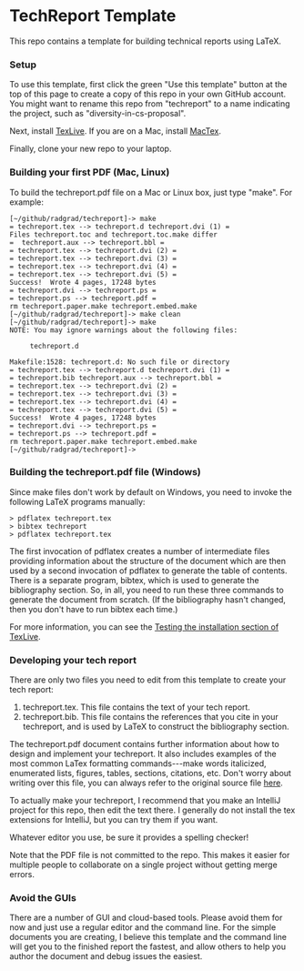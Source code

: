 # TechReport Template

This repo contains a template for building technical reports using LaTeX.

### Setup

To use this template, first click the green "Use this template" button at the top of this page to create a copy of this repo in your own GitHub account.   You might want to rename this repo from "techreport" to a name indicating the project, such as "diversity-in-cs-proposal".

Next, install [TexLive](https://www.tug.org/texlive/). If you are on a Mac, install [MacTex](https://www.tug.org/mactex/).

Finally, clone your new repo to your laptop.

### Building your first PDF (Mac, Linux)

To build the techreport.pdf file on a Mac or Linux box, just type "make". For example:

```
[~/github/radgrad/techreport]-> make
= techreport.tex --> techreport.d techreport.dvi (1) =
Files techreport.toc and techreport.toc.make differ
=  techreport.aux --> techreport.bbl =
= techreport.tex --> techreport.dvi (2) =
= techreport.tex --> techreport.dvi (3) =
= techreport.tex --> techreport.dvi (4) =
= techreport.tex --> techreport.dvi (5) =
Success!  Wrote 4 pages, 17248 bytes
= techreport.dvi --> techreport.ps =
= techreport.ps --> techreport.pdf =
rm techreport.paper.make techreport.embed.make
[~/github/radgrad/techreport]-> make clean
[~/github/radgrad/techreport]-> make
NOTE: You may ignore warnings about the following files:

     techreport.d

Makefile:1528: techreport.d: No such file or directory
= techreport.tex --> techreport.d techreport.dvi (1) =
= techreport.bib techreport.aux --> techreport.bbl =
= techreport.tex --> techreport.dvi (2) =
= techreport.tex --> techreport.dvi (3) =
= techreport.tex --> techreport.dvi (4) =
= techreport.tex --> techreport.dvi (5) =
Success!  Wrote 4 pages, 17248 bytes
= techreport.dvi --> techreport.ps =
= techreport.ps --> techreport.pdf =
rm techreport.paper.make techreport.embed.make
[~/github/radgrad/techreport]->
```
### Building the techreport.pdf file (Windows)

Since make files don't work by default on Windows, you need to invoke the following LaTeX programs manually:

```
> pdflatex techreport.tex
> bibtex techreport
> pdflatex techreport.tex
```

The first invocation of pdflatex creates a number of intermediate files providing information about the structure of the document which are then used by a second invocation of pdflatex to generate the table of contents. There is a separate program, bibtex, which is used to generate the bibliography section.  So, in all, you need to run these three commands to generate the document from scratch. (If the bibliography hasn't changed, then you don't have to run bibtex each time.)

For more information, you can see the [Testing the installation section of TexLive](https://www.tug.org/texlive/doc/texlive-en/texlive-en.html#x1-380003.5).

### Developing your tech report

There are only two files you need to edit from this template to create your tech report:

  1. techreport.tex.  This file contains the text of your tech report.
  2. techreport.bib.  This file contains the references that you cite in your techreport, and is used by LaTeX to construct the bibliography section.

The techreport.pdf document contains further information about how to design and implement your techreport. It also includes examples of the most common LaTex formatting commands---make words italicized, enumerated lists, figures, tables, sections, citations, etc. Don't worry about writing over this file, you can always refer to the original source file [here](https://raw.githubusercontent.com/radgrad/techreport/master/techreport.tex).

To actually make your techreport, I recommend that you make an IntelliJ project for this repo, then edit the text there. I generally do not install the tex extensions for IntelliJ, but you can try them if you want.

Whatever editor you use, be sure it provides a spelling checker!

Note that the PDF file is not committed to the repo.  This makes it easier for multiple people to collaborate on a single project without getting merge errors.

### Avoid the GUIs

There are a number of GUI and cloud-based tools.  Please avoid them for now and just use a regular editor and the command line.  For the simple documents you are creating, I believe this template and the command line will get you to the finished report the fastest, and allow others to help you author the document and debug issues the easiest.
